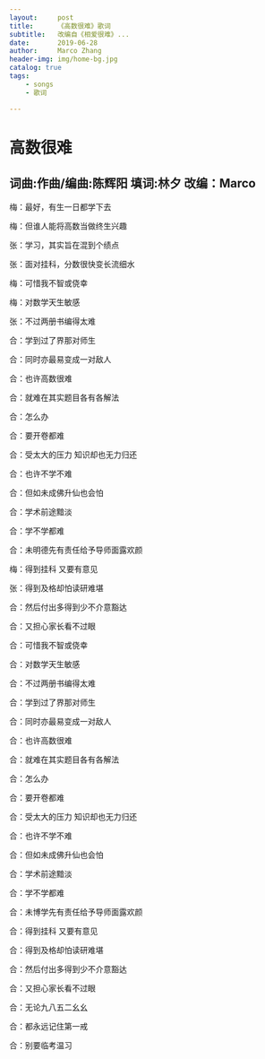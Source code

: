 ```yaml
---
layout:     post
title:      《高数很难》歌词
subtitle:   改编自《相爱很难》...
date:       2019-06-28
author:     Marco Zhang
header-img: img/home-bg.jpg
catalog: true
tags:
    - songs
    - 歌词

---
```


# 高数很难



## 词曲:作曲/编曲:陈辉阳   填词:林夕  改编：Marco

梅：最好，有生一日都学下去

梅：但谁人能将高数当做终生兴趣

张：学习，其实旨在混到个绩点

张：面对挂科，分数很快变长流细水

梅：可惜我不智或侥幸

梅：对数学天生敏感

张：不过两册书编得太难

合：学到过了界那对师生

合：同时亦最易变成一对敌人

合：也许高数很难

合：就难在其实题目各有各解法

合：怎么办

合：要开卷都难

合：受太大的压力 知识却也无力归还

合：也许不学不难

合：但如未成佛升仙也会怕

合：学术前途黯淡

合：学不学都难

合：未明德先有责任给予导师面露欢颜

梅：得到挂科 又要有意见

张：得到及格却怕读研难堪

合：然后付出多得到少不介意豁达

合：又担心家长看不过眼

合：可惜我不智或侥幸

合：对数学天生敏感

合：不过两册书编得太难

合：学到过了界那对师生

合：同时亦最易变成一对敌人

合：也许高数很难

合：就难在其实题目各有各解法

合：怎么办

合：要开卷都难

合：受太大的压力 知识却也无力归还

合：也许不学不难

合：但如未成佛升仙也会怕

合：学术前途黯淡

合：学不学都难

合：未博学先有责任给予导师面露欢颜

合：得到挂科 又要有意见

合：得到及格却怕读研难堪

合：然后付出多得到少不介意豁达

合：又担心家长看不过眼

合：无论九八五二幺幺

合：都永远记住第一戒

合：别要临考温习

